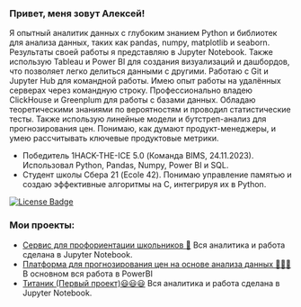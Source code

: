 
### Привет, меня зовут Алексей!

Я опытный аналитик данных с глубоким знанием Python и библиотек для анализа данных, таких как pandas, numpy, matplotlib и seaborn. Результаты своей работы я представляю в Jupyter Notebook. Также использую Tableau и Power BI для создания визуализаций и дашбордов, что позволяет легко делиться данными с другими. Работаю с Git и Jupyter Hub для командной работы. Имею опыт работы на удалённых серверах через командную строку. Профессионально владею ClickHouse и Greenplum для работы с базами данных. Обладаю теоретическими знаниями по вероятностям и проводил статистические тесты. Также использую линейные модели и бутстреп-анализ для прогнозирования цен. Понимаю, как думают продукт-менеджеры, и умею рассчитывать ключевые продуктовые метрики.

- Победитель 1HACK-THE-ICE 5.0 (Команда BIMS, 24.11.2023). Использовал Python, Pandas, Numpy, Power BI и SQL.
- Студент школы Сбера 21 (Ecole 42). Понимаю управление памятью и создаю эффективные алгоритмы на C, интегрируя их в Python.

<a href="https://github.com/WillAgeG/awesome-github-profile-readme/blob/master/LICENSE"><img src="https://img.shields.io/github/license/abhisheknaiidu/awesome-github-profile-readme?color=2b9348" alt="License Badge"/></a>

</div>

### Мои проекты:
  - [Сервис для профориентации школьников 🚀](https://github.com/WillAgeG/hack_lct_2023)
    Вся аналитика и работа сделана в Jupyter Notebook.
  - [Платформа для прогнозирования цен на основе анализа данных 👨🏽‍💻](https://github.com/WillAgeG/ice5_OldSchool)
    В основном вся работа в PowerBI
  - [Титаник (Первый проект)😃😃😃](https://github.com/WillAgeG/titanic_first_project)
    Вся аналитика и работа сделана в Jupyter Notebook.
